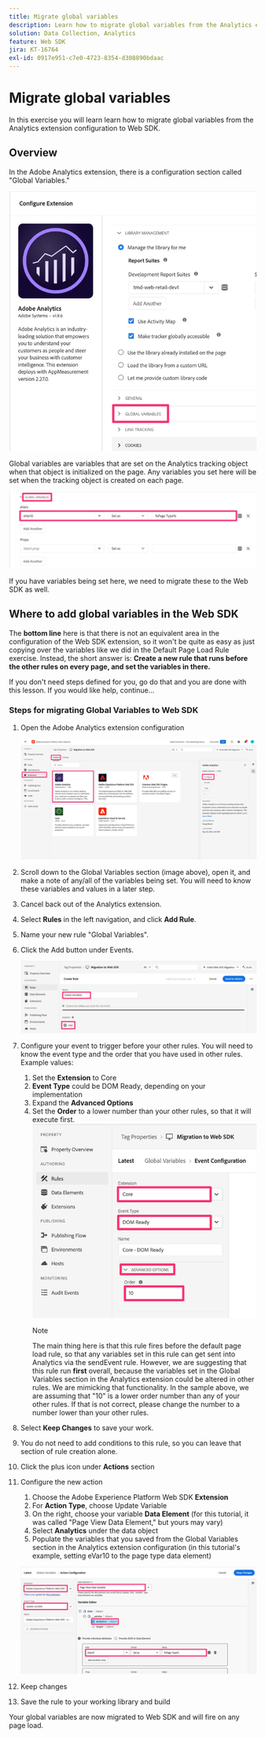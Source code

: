 ```yaml
---
title: Migrate global variables
description: Learn how to migrate global variables from the Analytics extension configuration to Web SDK
solution: Data Collection, Analytics
feature: Web SDK
jira: KT-16764
exl-id: 0917e951-c7e0-4723-8354-d308890bdaac
---
```

# Migrate global variables

In this exercise you will learn learn how to migrate global variables from the Analytics extension configuration to Web SDK.

## Overview

In the Adobe Analytics extension, there is a configuration section called "Global Variables." 

![Global Variables Label](assets/analytics-global-variables-label.jpg)

Global variables are variables that are set on the Analytics tracking object when that object is initialized on the page. Any variables you set here will be set when the tracking object is created on each page. 

![Global variables set](assets/analytics-set-global-variables.jpg)

If you have variables being set here, we need to migrate these to the Web SDK as well. 

## Where to add global variables in the Web SDK

The **bottom line** here is that there is not an equivalent area in the configuration of the Web SDK extension, so it won't be quite as easy as just copying over the variables like we did in the Default Page Load Rule exercise. 
Instead, the short answer is: **Create a new rule that runs before the other rules on every page, and set the variables in there.**

If you don't need steps defined for you, go do that and you are done with this lesson. If you would like help, continue...

### Steps for migrating Global Variables to Web SDK

1. Open the Adobe Analytics extension configuration

    ![AA extention config](assets/configure-analytics-extension.jpg)

1. Scroll down to the Global Variables section (image above), open it, and make a note of any/all of the variables being set. You will need to know these variables and values in a later step.
1. Cancel back out of the Analytics extension.
1. Select **Rules** in the left navigation, and click **Add Rule**.
1. Name your new rule "Global Variables".
1. Click the Add button under Events.

    ![Global Variable rule 1](assets/global-variable-rule-1.jpg)

1. Configure your event to trigger before your other rules. You will need to know the event type and the order that you have used in other rules. Example values:
    1. Set the **Extension** to Core
    1. **Event Type** could be DOM Ready, depending on your implementation
    1. Expand the **Advanced Options**
    1. Set the **Order** to a lower number than your other rules, so that it will execute first.
        ![Configure Global Variable Event](assets/configure-global-variable-event.jpg)
        >[!NOTE]
        >
        >The main thing here is that this rule fires before the default page load rule, so that any variables set in this rule can get sent into Analytics via the sendEvent rule. However, we are suggesting that this rule run **first** overall, because the variables set in the Global Variables section in the Analytics extension could be altered in other rules. We are mimicking that functionality. In the sample above, we are assuming that "10" is a lower order number than any of your other rules. If that is not correct, please change the number to a number lower than your other rules.
1. Select **Keep Changes** to save your work.
1. You do not need to add conditions to this rule, so you can leave that section of rule creation alone.
1. Click the plus icon under **Actions** section
1. Configure the new action
    1. Choose the Adobe Experience Platform Web SDK **Extension**
    1. For **Action Type**, choose Update Variable
    1. On the right, choose your variable **Data Element** (for this tutorial, it was called "Page View Data Element," but yours may vary)
    1. Select **Analytics** under the data object
    1. Populate the variables that you saved from the Global Variables section in the Analytics extension configuration (in this tutorial's example, setting eVar10 to the page type data element)
    
    ![websdk-global-variables-action](assets/websdk-global-variables-action.jpg)

1. Keep changes
1. Save the rule to your working library and build

Your global variables are now migrated to Web SDK and will fire on any page load.
